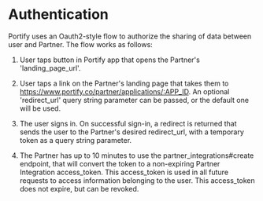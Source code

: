 # Authentication

Portify uses an Oauth2-style flow to authorize the sharing of data between user and Partner. The flow works as follows:

1) User taps button in Portify app that opens the Partner's 'landing_page_url'.

2) User taps a link on the Partner's landing page that takes them to https://www.portify.co/partner/applications/:APP_ID. An optional 'redirect_url' query string parameter can be passed, or the default one will be used.

3) The user signs in. On successful sign-in, a redirect is returned that sends the user to the Partner's desired redirect_url, with a temporary token as a query string parameter.

4) The Partner has up to 10 minutes to use the partner_integrations#create endpoint, that will convert the token to a non-expiring Partner Integration access_token. This access_token is used in all future requests to access information belonging to the user. This access_token does not expire, but can be revoked. 
